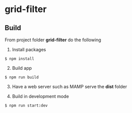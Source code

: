 # grid-filter

## Build

From project folder **grid-filter** do the following

1) Install packages

```
$ npm install
```

2) Build app

```
$ npm run build
```

3) Have a web server such as MAMP serve the **dist** folder

4) Build in development mode

```
$ npm run start:dev
```
